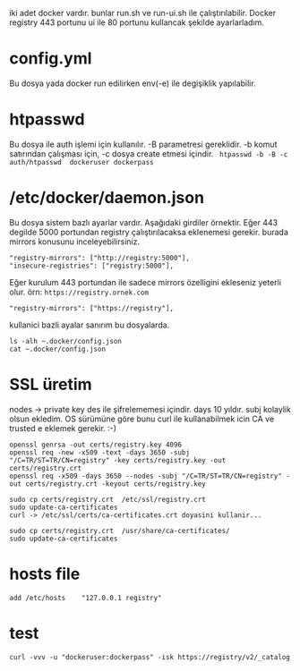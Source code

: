 iki adet docker vardır. bunlar run.sh ve run-ui.sh ile çalıştırılabilir. Docker registry 443 portunu ui ile 80 portunu kullancak şekilde ayarlarladım. 



# config.yml
Bu dosya yada docker run edilirken env(-e) ile degişiklik yapılabilir.



# htpasswd
Bu dosya ile auth işlemi için kullanılır. -B parametresi gereklidir. -b komut satırından çalışması için, -c dosya create etmesi içindir. 
``` htpasswd -b -B -c auth/htpasswd  dockeruser dockerpass```



# /etc/docker/daemon.json
Bu dosya sistem bazlı ayarlar vardır. Aşağıdaki girdiler örnektir. Eğer 443 degilde 5000 portundan registry çalıştırılacaksa eklenemesi gerekir.
burada mirrors konusunu inceleyebilirsiniz. 

```
"registry-mirrors": ["http://registry:5000"],
"insecure-registries": ["registry:5000"],
```

Eğer kurulum 443 portundan ile sadece mirrors özelligini ekleseniz yeterli olur.  örn:  ``https://registry.ornek.com``
```
"registry-mirrors": ["https://registry"],
```

kullanici bazli ayalar sanırım bu dosyalarda.
```
ls -alh ~.docker/config.json
cat ~.docker/config.json
```



# SSL üretim
nodes -> private key des ile şifrelememesi içindir. 
days 10 yıldır. 
subj kolaylik olsun ekledim. 
OS sürümüne göre bunu  curl ile kullanabilmek icin CA ve trusted e eklemek gerekir. :-)

```
openssl genrsa -out certs/registry.key 4096
openssl req -new -x509 -text -days 3650 -subj "/C=TR/ST=TR/CN=registry" -key certs/registry.key -out certs/registry.crt
openssl req -x509 -days 3650 --nodes -subj "/C=TR/ST=TR/CN=registry" -out certs/registry.crt -keyout certs/registry.key

sudo cp certs/registry.crt  /etc/ssl/registry.crt
sudo update-ca-certificates
curl -> /etc/ssl/certs/ca-certificates.crt doyasini kullanir...

sudo cp certs/registry.crt  /usr/share/ca-certificates/
sudo update-ca-certificates
```


# hosts file 
``` 
add /etc/hosts    "127.0.0.1 registry"
```

# test
```
curl -vvv -u "dockeruser:dockerpass" -isk https://registry/v2/_catalog
```






